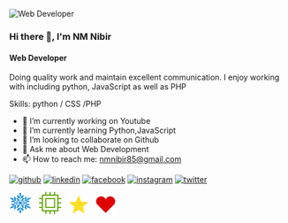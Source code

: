 ![Web Developer ](https://scontent.fdac24-1.fna.fbcdn.net/v/t39.30808-1/455444267_1952105408556061_7374169556801021497_n.jpg?stp=dst-jpg_s200x200&_nc_cat=110&ccb=1-7&_nc_sid=0ecb9b&_nc_eui2=AeFJcxqeLgGUTfmjR8hgHq4IjodM6PNSGVWOh0zo81IZVaz6X2GVuj2NfQl_C-_8brxo3SOurxjg6waa8Z8CGAt2&_nc_ohc=jOU11-zjZ0sQ7kNvgGNX8bI&_nc_ht=scontent.fdac24-1.fna&_nc_gid=A_sjYpsVTgV_CpxAe7f_NCC&oh=00_AYDLEhD08tynY6rNfYvvYb3hYZXKADf73xd_AqbbuKugMw&oe=66FA046E)


### Hi there 👋, I'm NM Nibir
#### Web Developer 

Doing quality work and maintain excellent communication.
I enjoy working with including python, JavaScript as well as PHP

Skills: python / CSS /PHP

- 🔭 I’m currently working on Youtube 
- 🌱 I’m currently learning Python,JavaScript 
- 👯 I’m looking to collaborate on Github 
- 💬 Ask me about Web Development  
- 📫 How to reach me: nmnibir85@gmail.com 


[<img src='https://cdn.jsdelivr.net/npm/simple-icons@3.0.1/icons/github.svg' alt='github' height='40'>](https://github.com/https://github.com/nmnibir85)  [<img src='https://cdn.jsdelivr.net/npm/simple-icons@3.0.1/icons/linkedin.svg' alt='linkedin' height='40'>](https://www.linkedin.com/in/https://www.linkedin.com/in/nur-muhammad-nibir-84593a286//)  [<img src='https://cdn.jsdelivr.net/npm/simple-icons@3.0.1/icons/facebook.svg' alt='facebook' height='40'>](https://www.facebook.com/https://www.facebook.com/nmnibir85?mibextid=ZbWKwL)  [<img src='https://cdn.jsdelivr.net/npm/simple-icons@3.0.1/icons/instagram.svg' alt='instagram' height='40'>](https://www.instagram.com/https://www.instagram.com/nmnibir85?utm_source=qr/)  [<img src='https://cdn.jsdelivr.net/npm/simple-icons@3.0.1/icons/twitter.svg' alt='twitter' height='40'>](https://twitter.com/https://x.com/nibir22312338)  

<a href='https://archiveprogram.github.com/'><img src='https://raw.githubusercontent.com/acervenky/animated-github-badges/master/assets/acbadge.gif' width='40' height='40'></a> <a href='https://docs.github.com/en/developers'><img src='https://raw.githubusercontent.com/acervenky/animated-github-badges/master/assets/devbadge.gif' width='40' height='40'></a> <a href='https://stars.github.com/'><img src='https://raw.githubusercontent.com/acervenky/animated-github-badges/master/assets/starbadge.gif' width='35' height='35'></a> <a href='https://docs.github.com/en/github/supporting-the-open-source-community-with-github-sponsors'><img src='https://raw.githubusercontent.com/acervenky/animated-github-badges/master/assets/sponsorbadge.gif' width='35' height='35'></a> 

